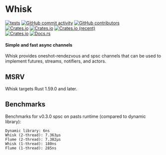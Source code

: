 # Whisk
[![tests](https://github.com/ardaku/whisk/actions/workflows/ci.yml/badge.svg)](https://github.com/ardaku/whisk/actions/workflows/ci.yml)
[![GitHub commit activity](https://img.shields.io/github/commit-activity/y/ardaku/whisk)](https://github.com/ardaku/whisk/)
[![GitHub contributors](https://img.shields.io/github/contributors/ardaku/whisk)](https://github.com/ardaku/whisk/graphs/contributors)  
[![Crates.io](https://img.shields.io/crates/v/whisk)](https://crates.io/crates/whisk)
[![Crates.io](https://img.shields.io/crates/d/whisk)](https://crates.io/crates/whisk)
[![Crates.io (recent)](https://img.shields.io/crates/dr/whisk)](https://crates.io/crates/whisk)  
[![Crates.io](https://img.shields.io/crates/l/whisk)](https://github.com/ardaku/whisk/search?l=Text&q=license)
[![Docs.rs](https://docs.rs/whisk/badge.svg)](https://docs.rs/whisk/)

#### Simple and fast async channels
Whisk provides oneshot-rendezvous and spsc channels that can be used to
implement futures, streams, notifiers, and actors.

## MSRV
Whisk targets Rust 1.59.0 and later.

## Benchmarks
Benchmarks for v0.3.0 spsc on pasts runtime (compared to dynamic library):

```
Dynamic library: 6ns
Whisk (2-thread): 7.363µs
Flume (2-thread): 7.382µs
Whisk (1-thread): 180ns
Flume (1-thread): 285ns
```
